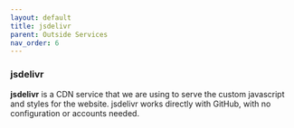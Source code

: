 ```yaml
---
layout: default
title: jsdelivr
parent: Outside Services
nav_order: 6
---
```


### jsdelivr

**jsdelivr** is a CDN service that we are using to serve the custom javascript and styles for the website. jsdelivr works directly with GitHub, with no configuration or accounts needed.  
